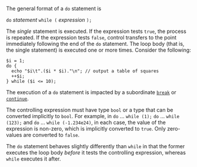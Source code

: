 The general format of a `do` statement is

`do` *statement* `while (` *expression* `);`

The *single* statement is executed.  If the expression tests `true`, the process is repeated. If the expression tests `false`, control transfers
to the point immediately following the end of the `do` statement. The loop body (that is, the single statement) is executed one or more times.
Consider the following:

```table-of-squares.hack
$i = 1;
do {
  echo "$i\t".($i * $i)."\n"; // output a table of squares
  ++$i;
} while ($i <= 10);
```

The execution of a `do` statement is impacted by a subordinate [`break`](break.md) or [`continue`](continue.md).

The controlling expression must have type `bool` or a type that can be converted implicitly to `bool`.  For example, in `do` ... `while (1);`
`do` ... `while (123);` and `do` ... `while (-1.234e24)`, in each case, the value of the expression is non-zero, which is implicitly converted
to `true`.  Only zero-values are converted to `false`.

The `do` statement behaves slightly differently than `while` in that the former executes the loop body *before* it tests the controlling
expression, whereas `while` executes it after.

